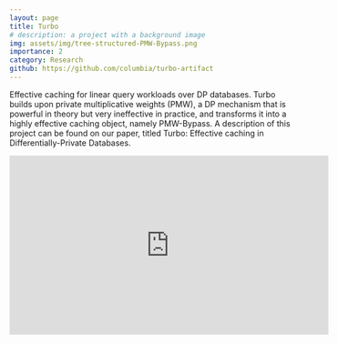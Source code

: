 ```yaml
---
layout: page
title: Turbo
# description: a project with a background image
img: assets/img/tree-structured-PMW-Bypass.png
importance: 2
category: Research
github: https://github.com/columbia/turbo-artifact
---
```


Effective caching for linear query workloads over DP databases. Turbo builds upon private multiplicative weights (PMW), a DP mechanism that is powerful in theory but very ineffective in practice, and transforms it into a highly effective caching object, namely PMW-Bypass. A description of this project can be found on our paper, titled Turbo: Effective caching in Differentially-Private Databases.


<iframe width="560" height="315" src="https://www.youtube.com/embed/wcx53OCn_Sk?si=ANTN2p1onp4QfPr4" title="YouTube video player" frameborder="0" allow="accelerometer; autoplay; clipboard-write; encrypted-media; gyroscope; picture-in-picture; web-share" allowfullscreen></iframe>
